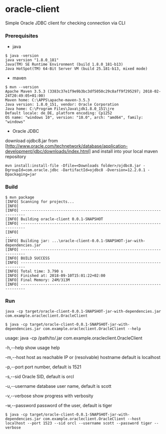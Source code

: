 # oracle-client
Simple Oracle JDBC client for checking connection via CLI

### Prerequisites

- java

```
$ java -version
java version "1.8.0_181"
Java(TM) SE Runtime Environment (build 1.8.0_181-b13)
Java HotSpot(TM) 64-Bit Server VM (build 25.181-b13, mixed mode)
```

- maven

```
$ mvn --version
Apache Maven 3.5.3 (3383c37e1f9e9b3bc3df5050c29c8aff9f295297; 2018-02-24T20:49:05+01:00)
Maven home: C:\APPS\apache-maven-3.5.3
Java version: 1.8.0_151, vendor: Oracle Corporation
Java home: C:\Program Files\Java\jdk1.8.0_151\jre
Default locale: de_DE, platform encoding: Cp1252
OS name: "windows 10", version: "10.0", arch: "amd64", family: "windows"
```

- Oracle JDBC

download ojdbc8.jar from [http://www.oracle.com/technetwork/database/application-development/jdbc/downloads/index.html] and install into your local maven repository

```
mvn install:install-file -Dfile=<Downloads folder>/ojdbc8.jar -DgroupId=com.oracle.jdbc -DartifactId=ojdbc8 -Dversion=12.2.0.1 -Dpackaging=jar
```

### Build

```
$ mvn package
[INFO] Scanning for projects...
[INFO]                                                                         
[INFO] ------------------------------------------------------------------------
[INFO] Building oracle-client 0.0.1-SNAPSHOT
[INFO] ------------------------------------------------------------------------
[INFO] 
...
[INFO] Building jar: ...\oracle-client-0.0.1-SNAPSHOT-jar-with-dependencies.jar
[INFO] ------------------------------------------------------------------------
[INFO] BUILD SUCCESS
[INFO] ------------------------------------------------------------------------
[INFO] Total time: 3.790 s
[INFO] Finished at: 2018-09-10T15:01:22+02:00
[INFO] Final Memory: 24M/313M
[INFO] ------------------------------------------------------------------------
```

### Run

```
java -cp target/oracle-client-0.0.1-SNAPSHOT-jar-with-dependencies.jar com.example.oracleclient.OracleClient
```

```
$ java -cp target/oracle-client-0.0.1-SNAPSHOT-jar-with-dependencies.jar com.example.oracleclient.OracleClient --help
```
usage: java -cp /path/to/<fat>.jar com.example.oracleclient.OracleClient

 -h,--help             show usage help

 -m,--host <arg>       host as reachable IP or (resolvable) hostname
                       default is localhost

 -p,--port <arg>       port number, default is 1521

 -s,--sid <arg>        Oracle SID, default is orcl

 -u,--username <arg>   database user name, default is scott

 -v,--verbose          show progress with verbosity

 -w,--password <arg>   password of the user, default is tiger

```
$ java -cp target/oracle-client-0.0.1-SNAPSHOT-jar-with-dependencies.jar com.example.oracleclient.OracleClient --host localhost --port 1523 --sid orcl --username scott --password tiger --verbose
```
